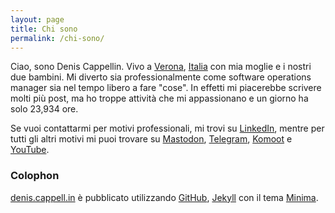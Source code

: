 ```yaml
---
layout: page
title: Chi sono
permalink: /chi-sono/
---
```


Ciao, sono Denis Cappellin. Vivo a [Verona][verona], [Italia][italia] con mia moglie e i nostri due bambini. Mi diverto sia 
professionalmente come software operations manager sia nel tempo libero a fare "cose". In effetti mi piacerebbe scrivere
molti più post, ma ho troppe attività che mi appassionano e un giorno ha solo 23,934 ore. 

Se vuoi contattarmi per motivi professionali, mi trovi su [LinkedIn], mentre per tutti gli altri motivi mi puoi trovare 
su [Mastodon][mastodon], [Telegram][telegram], [Komoot][komoot] e [YouTube][youtube].

### Colophon
[denis.cappell.in](http://denis.cappell.in) è pubblicato utilizzando [GitHub][github-pages], [Jekyll][jekyll] con il tema [Minima][minima].

[verona]: https://en.wikipedia.org/wiki/Verona
[italia]: https://en.wikipedia.org/wiki/Italia
[youtube]: https://www.youtube.com/channel/UC3o7ZJUzsg3AHNkz71_f_7Q
[linkedin]: https://www.linkedin.com/in/deniscappellin
[komoot]: https://www.komoot.it/user/1971346940863
[mastodon]: https://mastodon.uno/@dcappellin
[telegram]: https://t.me/deniscappellin
[github-pages]: https://pages.github.com
[jekyll]: https://jekyllrb.com
[minima]: https://github.com/jekyll/minima
